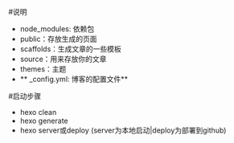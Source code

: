 #说明

- node_modules: 依赖包
- public：存放生成的页面
- scaffolds：生成文章的一些模板
- source：用来存放你的文章
- themes：主题
- ** _config.yml: 博客的配置文件**

#启动步骤
- hexo clean
- hexo generate 
- hexo server或deploy (server为本地启动|deploy为部署到github)
